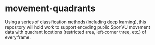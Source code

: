 # movement-quadrants
Using a series of classification methods (including deep learning), this repository will hold work to support encoding public SportVU movement data with quadrant locations (restricted area, left-corner three, etc.) of every frame.
